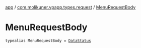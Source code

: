 [app](../index.md) / [com.molikuner.vpapp.types.request](index.md) / [MenuRequestBody](./-menu-request-body.md)

# MenuRequestBody

`typealias MenuRequestBody = `[`DataStatus`](-data-status/index.md)